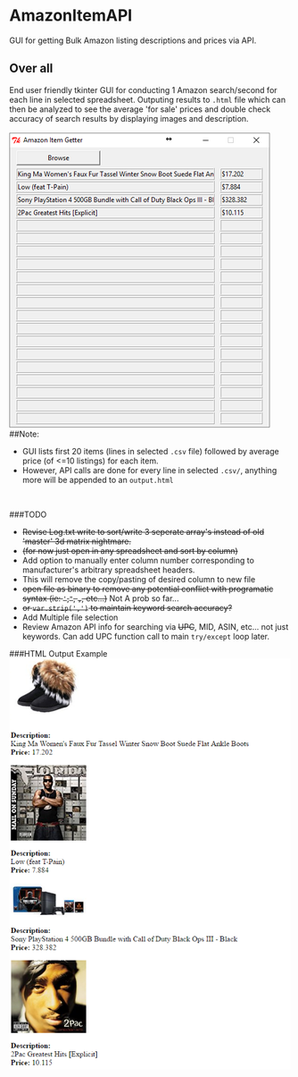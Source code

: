 # AmazonItemAPI
GUI for getting Bulk Amazon listing descriptions and prices via API.

## Over all
End user friendly tkinter GUI for conducting 1 Amazon search/second for each line in selected spreadsheet. Outputing results to `.html` file which can then be analyzed to see the average 'for sale' prices and double check accuracy of search results by displaying images and description.<br>
<br>
<img src='https://github.com/BiTinerary/AmazonItemGetter/blob/master/Untitled.png'></img>
<br>
##Note:
* GUI lists first 20 items (lines in selected `.csv` file) followed by average price (of <=10 listings) for each item.
* However, API calls are done for every line in selected `.csv/`, anything more will be appended to an `output.html`
<br>

###TODO
* <strike>Revise Log.txt write to sort/write 3 seperate array's instead of old 'master' 3d matrix nightmare.</strike><br>
 * <strike>(for now just open in any spreadsheet and sort by column)</strike>
* Add option to manually enter column number corresponding to manufacturer's arbitrary spreadsheet headers.
 * This will remove the copy/pasting of desired column to new file
 * <strike>open file as binary to remove any potential conflict with programatic syntax (ie: `'`,`"`, `,`, etc...)</strike> Not A prob so far...
 * <strike>or `var.strip(',')` to maintain keyword search accuracy?</strike>
* Add Multiple file selection
* Review Amazon API info for searching via <strike>UPC</strike>, MID, ASIN, etc... not just keywords. Can add UPC function call to main `try/except` loop later.

###HTML Output Example
<br>
<img src='https://github.com/BiTinerary/AmazonItemGetter/blob/master/Untitledhtml.png'></img>
<br>
